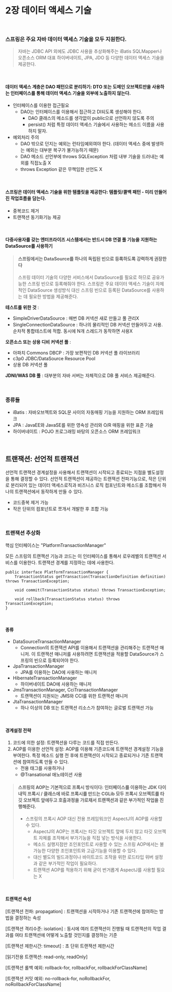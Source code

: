 # 2장 데이터 액세스 기술

<br/>

### 스프링은 주요 자바 데이터 액세스 기술을 모두 지원한다. 

> 자바는 JDBC API 외에도 JDBC 사용을 추상화해주는 iBatis SQLMapper나 오픈소스 ORM 대표 하이버네이트, JPA, JDO 등 다양한 데이터 액세스 기술을 제공한다. 

<br/>

#### 데이터 액세스 계층은 DAO 패턴으로 분리하기: DTO 또는 도메인 오브젝트만을 사용하는 인터페이스를 통해 데이터 액세스 기술을 외부에 노출하지 않는다.

- 인터페이스를 이용한 접근필요
  - DAO는 인터페이스를 이용해서 접근하고 DI되도록 생성해야 한다. 
    - DAO 클래스의 메소드를 생각없이 public으로 선언하지 않도록 주의
    - persist() 처럼 특정 데이터 액세스 기술에서 사용하는 메소드 이름을 사용하지 말자. 
- 예외처리 주의
  - DAO 밖으로 던지는 예외는 런타임예외여야 한다. (데이터 액세스 중에 발생하는 예외는 대부분 복구가 불가능하기 때문)
  - DAO 메소드 선언부에 throws SQLException 처럼 내부 기술을 드러내는 예외를 직접노출 X
  - throws Exception 같은 무책임한 선언도 X

<br/>

#### 스프링은 데이터 액세스 기술을 위한 템플릿을 제공한다: 템플릿/콜백 패턴 - 미리 만들어진 작업흐름을 담는다. 

- 중복코드 제거
- 트랜잭션 동기화기능 제공

<br/>

#### 다중사용자를 갖는 엔터프라이즈 시스템에서는 반드시 DB 연결 풀 기능을 지원하는 DataSource를 사용하기

> #### 스프링에서는 DataSource를 하나의 독립된 빈으로 등록하도록 강력하게 권장한다
>
> 스프링 데이터 기술의 다양한 서비스에서 DataSource를 필요로 하므로 공유가능한 스프링 빈으로 등록해줘야 한다. 스프링은 주요 데이터 액세스 기술이 자체적인 DataSource 생성방식 대신 스프링 빈으로 등록된 DataSource를 사용하는 데 필요한 방법을 제공해준다. 

<b>테스트를 위한 것</b> : 

- SimpleDriverDataSource : 매번 DB 커넥션 새로 만들고 풀 관리X
- SingleConnectionDataSource : 하나의 물리적인 DB 커넥션 만들어두고 사용. 순차적 통합테스트에 적합. 동시에 N개 스레드가 동작하면 사용X

<b>오픈소스 또는 상용 디비 커넥션 풀</b> :

- 아파치 Commons DBCP : 가장 보편적인 DB 커넥션 풀 라이브러리
- c3p0 JDBC/DataSource Resource Pool
- 상용 DB 커넥션 풀

<b>JDNI/WAS DB 풀</b> : 대부분의 자바 서버는 자체적으로 DB 풀 서비스 제공해준다. 

<br/>

### 종류들

- iBatis : 자바오브젝트와 SQL문 사이의 자동매핑 기능을 지원하는 ORM 프레임워크
- JPA : JavaEE와 JavaSE를 위한 영속성 관리와 O/R 매핑을 위한 표준 기술
- 하이버네이트 : POJO 프로그래밍 바탕의 오픈소스 ORM 프레임워크

<br/>

## 트랜잭션: 선언적 트랜잭션

선언적 트랜잭션 경계설정을 사용해서 트랜잭션이 시작되고 종료되는 지점을 별도설정을 통해 결정할 수 있다. 선언적 트랜잭션이 제공하는 트랜잭션 전파기능으로, 작은 단위로 분리되어 있는 데이터 액세스로직과 비즈니스 로직 컴포넌트와 메소드를 조합해서 하나의 트랜잭션에서 동작하게 만들 수 있다. 

- 코드중복 제거 가능
- 작은 단위의 컴포넌트로 쪼개서 개발한 후 조합 가능

<br/>

### 트랜잭션 추상화

핵심 인터페이스는 "PlatformTransactionManager"

모든 스프링의 트랜잭션 기능과 코드는 이 인터페이스를 통해서 로우레벨의 트랜잭션 서비스를 이용한다. 트랜잭션 경계를 지정하는 데에 사용한다. 

```
public interface PlatformTransactionManager {
	TransactionStatus getTransaction(TransactionDefinition definition) throws TransactionException; 
	
	void commit(TransactionStatus status) throws TransactionException;
	
	void rollback(TransactionStatus status) throws TransactionException; 
}
```

<br/>

#### 종류

- DataSourceTransactionManager
  - Connection의 트랜잭션 API를 이용해서 트랜잭션을 관리해주는 트랜잭션 매니저. 이 트랜잭션 매니저를 사용하려면 트랜잭션을 적용할 DataSource가 스프링의 빈으로 등록되어야 한다. 
- JpaTransactionManager 
  - JPA를 이용하는 DAO에 사용하는 매니저
- HibernateTransactionManager
  - 하이버네이트 DAO에 사용하는 매니저
- JmsTransactionManager, CciTransactionManager
  - 트랜잭션이 지원되는 JMS와 CCI를 위한 트랜잭션 매니저
- JtaTransactionManager
  - 하나 이상의 DB 또는 트랜잭션 리소스가 참여하는 글로벌 트랜잭션 가능

<br/>

#### 경계설정 전략

1. 코드에 의한 설정: 트랜잭션을 다루는 코드를 직접 만든다. 
2. AOP를 이용한 선언적 설정: AOP를 이용해 기존코드에 트랜잭션 경계설정 기능을 부여한다. 특정 메소드 실행 전 후에 트랜잭션이 시작되고 종료되거나 기존 트랜잭션에 참여하도록 만들 수 있다. 
   - 전용 태그를 사용하거나
   - @Transational 애노테이션 사용

> #### 스프링의 AOP는 기본적으로 프록시 방식이다: 인터페이스를 이용하는 JDK 다이내믹 프록시 / 클래스에 바로 프록시를 만드는 CGLib 모두 프록시 오브젝트를 타깃 오브젝트 앞에두고 호출과정을 가로채서 트랜잭션과 같은 부가적인 작업을 진행해준다. 
>
> - 스프링의 프록시 AOP 대신 전용 프레임워크인 AspectJ의 AOP를 사용할 수 있다. 	
>   - AspectJ의 AOP는 프록시는 타깃 오브젝트 앞에 두지 않고 타깃 오브젝트 자체를 조작해서 부가기능을 직접 넣는 방식을 사용한다. 
>   - 메소드 실행지점만 조인포인트로 사용할 수 있는 스프링 AOP에서는 불가능한 다양한 조인포인트와 고급기능을 이용할 수 있다. 
>   - 대신 별도의 빌드과정이나 바이트코드 조작을 위한 로드타입 위버 설정과 같은 부가적인 작업이 필요하다. 
>   - 트랜잭션 AOP를 적용하기 위해 굳이 번거롭게 AspectJ를 사용할 필요는 X

<br/>

#### 트랜잭션 속성

[트랜잭션 전파: propagation] : 트랜잭션을 시작하거나 기존 트랜잭션에 참여하는 방법을 결정하는 속성

[트랜잭션 격리수준: isolation] : 동시에 여러 트랜잭션이 진행될 때 트랜잭션의 작업 결과를 여타 트랜잭션에 어떻게 노출할 것인지를 결정하는 기준

[트랜잭션 제한시간: timeout] : 초 단위 트랜잭션 제한시간

[읽기전용 트랜잭션: read-only, readOnly]

[트랜잭션 롤백 예외: rollback-for, rollbackFor, rollbackForClassName]

[트랜잭션 커밋 예외: no-rollback-for, noRollbackFor, noRollbackForClassName]



